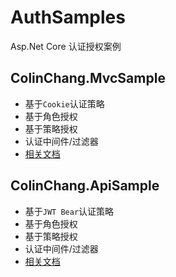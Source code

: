 # AuthSamples

Asp.Net Core 认证授权案例

## ColinChang.MvcSample
* 基于`Cookie`认证策略
* 基于角色授权
* 基于策略授权
* 认证中间件/过滤器
* [相关文档](https://ccstudio.com.cn/dotnet/auth/authorize.html#_3-3-授权中间件与mvc过滤器)

## ColinChang.ApiSample
* 基于`JWT Bear`认证策略
* 基于角色授权
* 基于策略授权
* 认证中间件/过滤器
* [相关文档](https://ccstudio.com.cn/dotnet/auth/jwt.html#_3-2-jwt-认证方案)

